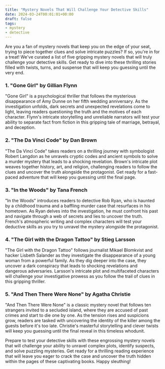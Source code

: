 ```yaml
---
title: "Mystery Novels That Will Challenge Your Detective Skills"
date: 2024-03-24T00:01:01+00:00
draft: false
tags:
- mystery
- detective
---
```


Are you a fan of mystery novels that keep you on the edge of your seat, trying to piece together clues and solve intricate puzzles? If so, you're in for a treat! We've curated a list of five gripping mystery novels that will truly challenge your detective skills. Get ready to dive into these thrilling stories filled with twists, turns, and suspense that will keep you guessing until the very end.

### 1. "Gone Girl" by Gillian Flynn

"Gone Girl" is a psychological thriller that follows the mysterious disappearance of Amy Dunne on her fifth wedding anniversary. As the investigation unfolds, dark secrets and unexpected revelations come to light, leaving readers questioning the truth and the motives of each character. Flynn's intricate storytelling and unreliable narrators will test your ability to separate fact from fiction in this gripping tale of marriage, betrayal, and deception.

### 2. "The Da Vinci Code" by Dan Brown

"The Da Vinci Code" takes readers on a thrilling journey with symbologist Robert Langdon as he unravels cryptic codes and ancient symbols to solve a murder mystery that leads to a shocking revelation. Brown's intricate plot weaves together history, art, and religion, challenging readers to follow the clues and uncover the truth alongside the protagonist. Get ready for a fast-paced adventure that will keep you guessing until the final page.

### 3. "In the Woods" by Tana French

"In the Woods" introduces readers to detective Rob Ryan, who is haunted by a childhood trauma and a baffling murder case that resurfaces in his hometown. As Ryan delves into the investigation, he must confront his past and navigate through a web of secrets and lies to uncover the truth. French's atmospheric writing and complex characters will test your deductive skills as you try to unravel the mystery alongside the protagonist.

### 4. "The Girl with the Dragon Tattoo" by Stieg Larsson

"The Girl with the Dragon Tattoo" follows journalist Mikael Blomkvist and hacker Lisbeth Salander as they investigate the disappearance of a young woman from a powerful family. As they dig deeper into the case, they uncover a dark conspiracy that leads to shocking revelations and dangerous adversaries. Larsson's intricate plot and multifaceted characters will challenge your investigative prowess as you follow the trail of clues in this gripping thriller.

### 5. "And Then There Were None" by Agatha Christie

"And Then There Were None" is a classic mystery novel that follows ten strangers invited to a secluded island, where they are accused of past crimes and start to die one by one. As the tension rises and suspicions grow, readers are tasked with uncovering the identity of the killer among the guests before it's too late. Christie's masterful storytelling and clever twists will keep you guessing until the final reveal in this timeless whodunit.

Prepare to test your detective skills with these engrossing mystery novels that will challenge your ability to unravel complex plots, identify suspects, and solve puzzling mysteries. Get ready for a thrilling reading experience that will leave you eager to crack the case and uncover the truth hidden within the pages of these captivating books. Happy sleuthing!